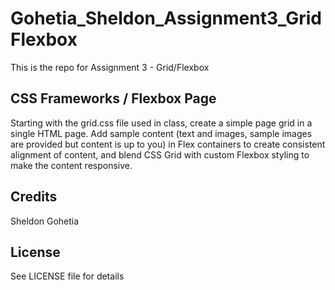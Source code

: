 # Gohetia_Sheldon_Assignment3_GridFlexbox

This is the repo for Assignment 3 - Grid/Flexbox

## CSS Frameworks / Flexbox Page

Starting with the grid.css file used in class, create a simple page grid in a single
HTML page. Add sample content (text and images, sample images are provided but
content is up to you) in Flex containers to create consistent alignment of content, and
blend CSS Grid with custom Flexbox styling to make the content responsive.

## Credits

Sheldon Gohetia

## License

See LICENSE file for details
